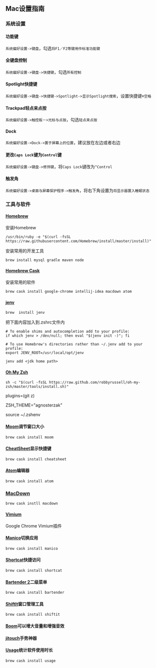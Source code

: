 ## Mac设置指南

### 系统设置
#### 功能键

`系统偏好设置->键盘`，勾选`将F1／F2等键用作标准功能键`

#### 全键盘控制

`系统偏好设置->键盘->快捷键`，勾选`所有控制`

#### Spotlight快捷键

`系统偏好设置->键盘->快捷键->Spotlight->显示Spotlight搜索`，设置快捷键`⌘空格`

#### Trackpad轻点来点按

`系统偏好设置->触控板－>光标与点按`，勾选`轻点来点按`

#### Dock

`系统偏好设置->Dock->置于屏幕上的位置`，建议放在左边或者右边

#### 更改`Caps Lock`键为`Control`键

`系统偏好设置->键盘->修饰键`，将`Caps Lock`键改为`^Control`

#### 触发角

`系统偏好设置->桌面与屏幕保护程序->触发角`，将右下角设置为`将显示器置入睡眠状态`

### 工具与软件

#### [Homebrew]

安装Homebrew

```shell
/usr/bin/ruby -e "$(curl -fsSL https://raw.githubusercontent.com/Homebrew/install/master/install)"
```

安装常用的开发工具

```shell
brew install mysql gradle maven node
```
#### [Homebrew Cask]

安装常用的软件

```shell
brew cask install google-chrome intellij-idea macdown atom
```

#### [jenv]

```shell
brew  install jenv
```
把下面内容加入到.zshrc文件内

```
# To enable shims and autocompletion add to your profile:
if which jenv > /dev/null; then eval "$(jenv init -)"; fi

# To use Homebrew's directories rather than ~/.jenv add to your profile:
export JENV_ROOT=/usr/local/opt/jenv
```

```shell
jenv add <jdk home path>
```

#### [Oh My Zsh]

```shell
sh -c "$(curl -fsSL https://raw.github.com/robbyrussell/oh-my-zsh/master/tools/install.sh)"
```

plugins=(git z)

ZSH_THEME="agnosterzak"

source ~/.zshenv

#### [Moom]调节窗口大小

```shell
brew cask install moom
```

#### [CheatSheet]显示快捷键

```shell
brew cask install cheatsheet
```

#### [Atom]编辑器

```shell
brew cask install atom
```

### [MacDown]

```shell
brew cask instll macdown
```

#### [Vimium]

Google Chrome Vimium插件

#### [Manico]切换应用

```shell
brew cask install manico
```

#### [Shortcat]快捷访问

```shell
brew cask install shortcat
```

#### [Bartender 2]二级菜单

```shell
brew cask install bartender
```

#### [ShiftIt]窗口管理工具

```shell
brew cask install shiftit
```

#### [Boom]可以增大音量和增强音效

#### [jitouch]手势神器

#### [Usage]统计软件使用时长

```shell
brew cask install usage
```

[Homebrew]: http://brew.sh/
[Homebrew Cask]: http://caskroom.io/
[jenv]: http://www.jenv.be/
[Oh My Zsh]: http://ohmyz.sh/
[Vimium]: https://vimium.github.io/
[MacDown]: https://github.com/MacDownApp/macdown
[Atom]: https://github.com/atom/atom
[Manico]: https://manico.im/
[Shortcat]: https://shortcatapp.com/
[Moom]: https://manytricks.com/moom/
[CheatSheet]: https://www.mediaatelier.com/CheatSheet/
[ShiftIt]: https://github.com/fikovnik/ShiftIt
[Bartender 2]: https://www.macbartender.com/
[Boom]: http://www.globaldelight.com/boom/lang/chn/index.php
[jitouch]: https://www.jitouch.com/
[Usage]: https://www.cheatsheetapp.com/Usage/?lang=en
